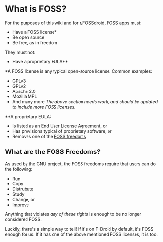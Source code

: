 # What is FOSS?

For the purposes of this wiki and for r/FOSSdroid, FOSS apps must:
- Have a FOSS license\*
- Be open source
- Be free, as in freedom

They must not:
- Have a proprietary EULA\*\*

\*A FOSS license is any typical open-source license. Common examples:
- GPLv3
- GPLv2
- Apache 2.0
- Mozilla MPL
- And many more
*The above section needs work, and should be updated to include more FOSS licenses.*

\*\*A proprietary EULA:
- Is listed as an End User License Agreement, or
- Has provisions typical of proprietary software, or
- Removes one of the [FOSS freedoms](https://www.gnu.org/philosophy/free-sw.en.html)

## What are the FOSS Freedoms?
As used by the GNU project, the FOSS freedoms require that users can do the following: 
- Run
- Copy
- Distrubute
- Study
- Change, or
- Improve

Anything that violates *any of these rights* is enough to be no longer considered FOSS.

Luckily, there's a simple way to tell! If it's on F-Droid by default, it's FOSS enough for us. If it has one of the above mentioned FOSS licenses, it is too.
